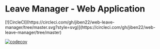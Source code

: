 # Leave Manager - Web Application

<span>
[![CircleCI](https://circleci.com/gh/jiben22/web-leave-manager/tree/master.svg?style=svg)](https://circleci.com/gh/jiben22/web-leave-manager/tree/master)

[![codecov](https://codecov.io/gh/jiben22/web-leave-manager/branch/codecov/graph/badge.svg)](https://codecov.io/gh/jiben22/web-leave-manager)
</span>
